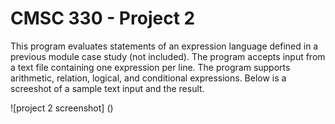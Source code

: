 # CMSC 330 - Project 2
This program evaluates statements of an expression language defined in a previous module case study (not included). The program accepts input from a text file containing one expression per line. The program supports arithmetic, relation, logical, and conditional expressions. Below is a screeshot of a sample text input and the result.

![project 2 screenshot] ()